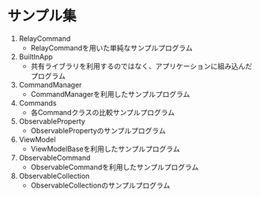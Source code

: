 # サンプル集

1. RelayCommand
    - RelayCommandを用いた単純なサンプルプログラム
1. BuiltInApp
    - 共有ライブラリを利用するのではなく、アプリケーションに組み込んだプログラム
1. CommandManager
    - CommandManagerを利用したサンプルプログラム
1. Commands
    - 各Commandクラスの比較サンプルプログラム
1. ObservableProperty
    - ObservablePropertyのサンプルプログラム
1. ViewModel
    - ViewModelBaseを利用したサンプルプログラム
1. ObservableCommand
    - ObservableCommandを利用したサンプルプログラム
1. ObservableCollection
    - ObservableCollectionのサンプルプログラム
